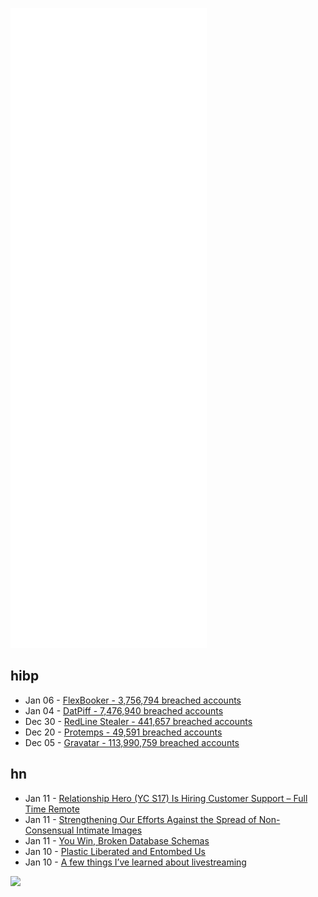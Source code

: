 ![Metrics](https://raw.githubusercontent.com/phixion/phixion/master/metrics.svg)

## hibp

<!--
for https://github.com/phixion/phixion/blob/main/.github/workflows/feeds.yml
-->
<!--START_SECTION:haveibeenpwnd-->
- Jan 06 - [FlexBooker - 3,756,794 breached accounts](https://haveibeenpwned.com/PwnedWebsites#FlexBooker)
- Jan 04 - [DatPiff - 7,476,940 breached accounts](https://haveibeenpwned.com/PwnedWebsites#DatPiff)
- Dec 30 - [RedLine Stealer - 441,657 breached accounts](https://haveibeenpwned.com/PwnedWebsites#RedLineStealer)
- Dec 20 - [Protemps - 49,591 breached accounts](https://haveibeenpwned.com/PwnedWebsites#Protemps)
- Dec 05 - [Gravatar - 113,990,759 breached accounts](https://haveibeenpwned.com/PwnedWebsites#Gravatar)
<!--END_SECTION:haveibeenpwnd-->

## hn

<!--
for https://github.com/phixion/phixion/blob/main/.github/workflows/feeds.yml
-->
<!--START_SECTION:hn-->
- Jan 11 - [Relationship Hero (YC S17) Is Hiring Customer Support – Full Time Remote](https://relationshiphero.com/careers?role=customerSupport)
- Jan 11 - [Strengthening Our Efforts Against the Spread of Non-Consensual Intimate Images](https://about.fb.com/news/2021/12/strengthening-efforts-against-spread-of-non-consensual-intimate-images/)
- Jan 11 - [You Win, Broken Database Schemas](https://christine.website/blog/broken-database-schemas-2022-01-10)
- Jan 10 - [Plastic Liberated and Entombed Us](https://commonreader.wustl.edu/c/how-plastic-liberated-and-entombed-us/)
- Jan 10 - [A few things I’ve learned about livestreaming](https://dantepfer.com/blog/?p=1005)
<!--END_SECTION:hn-->

<!--
for https://yhype.me
-->
![](https://hit.yhype.me/github/profile?user_id=13013670)
